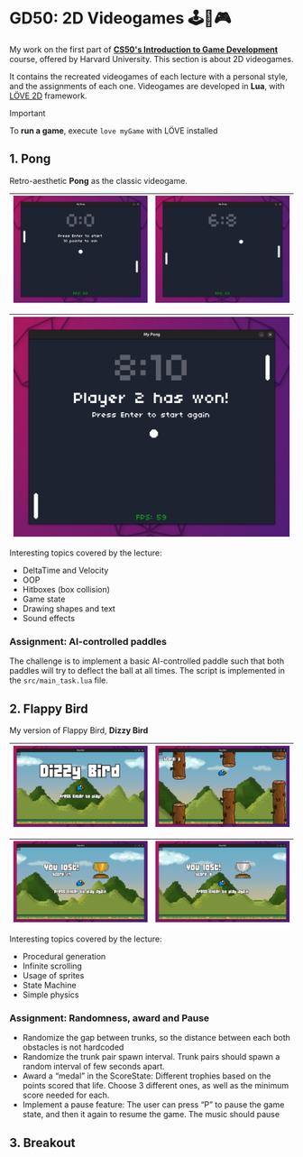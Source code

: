 # GD50: 2D Videogames 🕹️👾🎮

My work on the first part of [**CS50's Introduction to Game Development**](https://www.edx.org/learn/game-development/harvard-university-cs50-s-introduction-to-game-development) course, offered by Harvard University. This section is about 2D videogames.  

It contains the recreated videogames of each lecture with a personal style, and the assignments of each one. Videogames are developed in **Lua**, with [LÖVE 2D](https://github.com/love2d/love) framework.  

> [!IMPORTANT]  
> To **run a game**, execute `love myGame` with LÖVE installed

## 1. Pong

Retro-aesthetic **Pong** as the classic videogame.  

| ![img](myPong/img/pong1.png)|![img](myPong/img/pong2.png) |
|---|---|

| ![img](myPong/img/pong3.png) |
| -- |  

Interesting topics covered by the lecture:
- DeltaTime and Velocity
- OOP
- Hitboxes (box collision)
- Game state
- Drawing shapes and text
- Sound effects 

### Assignment: AI-controlled paddles

The challenge is to implement a basic AI-controlled paddle such that both paddles will try to deflect the ball at all times. The script is implemented in the `src/main_task.lua` file.

## 2. Flappy Bird

My version of Flappy Bird, **Dizzy Bird**

| ![img](myFlappyBird/img/dizzyBird1.png)|![img](myFlappyBird/img/dizzyBird2.png) |
|---|---|

| ![img](myFlappyBird/img/dizzyBird3.png) | ![img](myFlappyBird/img/dizzyBird4.png) |
|--| -- |

Interesting topics covered by the lecture:
- Procedural generation
- Infinite scrolling
- Usage of sprites
- State Machine
- Simple physics

### Assignment: Randomness, award and Pause

- Randomize the gap between trunks, so the distance between each both obstacles is not hardcoded
- Randomize the trunk pair spawn interval. Trunk pairs should spawn a random interval of few seconds apart.
- Award a “medal” in the ScoreState: Different trophies based on the points scored that life. Choose 3 different ones, as well as the minimum score needed for each.
- Implement a pause feature: The user can press “P” to pause the game state, and then it again to resume the game. The music should pause

## 3. Breakout